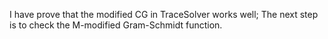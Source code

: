 I have prove that the modified CG in TraceSolver works well;
The next step is to check the M-modified Gram-Schmidt function.


